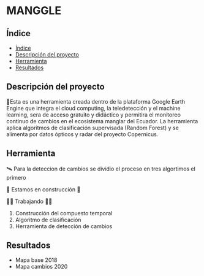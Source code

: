 # MANGGLE

## Índice

* [Índice](#índice)
* [Descripción del proyecto](#descripción-del-proyecto)
* [Herramienta](#herramienta) 
* [Resultados](#resultados)

## Descripción del proyecto 
:deciduous_tree:Esta es una herramienta creada dentro de la plataforma Google Earth Engine que integra el cloud computing, la teledetección y el machine learning, sera de acceso gratuito y didáctico y permitira el monitoreo continuo de cambios en el ecosistema manglar del Ecuador.
La herramienta aplica algoritmos de clasificación supervisada (Random Forest) y se alimenta por datos ópticos y radar del proyecto Copernicus. 

## Herramienta 
:artificial_satellite:
Para la deteccion de cambios se dividio el proceso en tres algortimos el primero 

:construction: Estamos en construcción :construction:

:construction_worker_woman: Trabajando :construction_worker_woman:

1. Construcción del compuesto temporal
2. Algoritmo de clasificación
3. Herramienta de detección de cambios 

## Resultados
* Mapa base 2018
* Mapa cambios 2020
